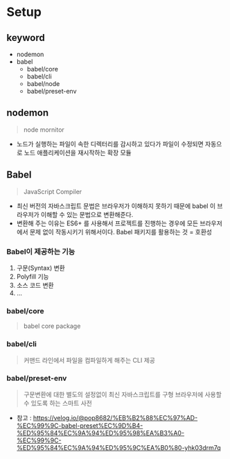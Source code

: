 # Setup



## keyword

- nodemon
- babel
  - babel/core
  - babel/cli
  - babel/node
  - babel/preset-env







## nodemon

> node mornitor

- 노드가 실행하는 파일이 속한 디렉터리를 감시하고 있다가 파일이 수정되면 자동으로 노드 애플리케이션을 재시작하는 확장 모듈





## Babel

> JavaScript Compiler

- 최신 버전의 자바스크립트 문법은 브라우저가 이해하지 못하기 때문에 babel 이 브라우저가 이해할 수 있는 문법으로 변환해준다.
- 변환해 주는 이유는 ES6+ 를 사용해서 프로젝트를 진행하는 경우에 모든 브라우저에서 문제 없이 작동시키기 위해서이다.
  Babel 패키지를 활용하는 것 = 호환성



### Babel이 제공하는 기능

1. 구문(Syntax) 변환
2. Polyfill 기능
3. 소스 코드 변환
4. ...









### babel/core

> babel core package





### babel/cli

> 커맨드 라인에서 파일을 컴파일하게 해주는 CLI 제공





### babel/preset-env

> 구문변환에 대한 별도의 설정없이 최신 자바스크립트를 구형 브라우저에 사용할 수 있도록 하는 스마트 사전



- 참고 : https://velog.io/@pop8682/%EB%B2%88%EC%97%AD-%EC%99%9C-babel-preset%EC%9D%B4-%ED%95%84%EC%9A%94%ED%95%98%EA%B3%A0-%EC%99%9C-%ED%95%84%EC%9A%94%ED%95%9C%EA%B0%80-yhk03drm7q



